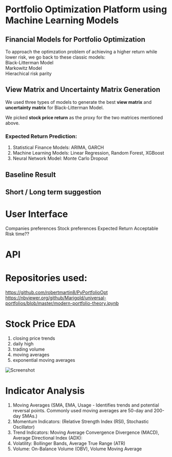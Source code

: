 # Portfolio Optimization Platform using Machine Learning Models

## Financial Models for Portfolio Optimization
To approach the optimzation problem of achieving a higher return while lower risk, we go back to these classic models:<br>
Black-Litterman Model <br>
Markowitz Model<br>
Hierachical risk parity

## View Matrix and Uncertainty Matrix Generation
We used three types of models to generate the best **view matrix** and **uncertainty matrix** for Black-Litterman Model.

We picked **stock price return** as the proxy for the two matrices mentioned above.

### Expected Return Prediction:
1. Statistical Finance Models: ARIMA, GARCH
2. Machine Learning Models: Linear Regression, Random Forest, XGBoost
3. Neural Network Model: Monte Carlo Dropout


## Baseline Result

## Short / Long term suggestion


# User Interface
Companies preferences
Stock preferences
Expected Return
Acceptable Risk
time??


# API
# Repositories used:
https://github.com/robertmartin8/PyPortfolioOpt
https://nbviewer.org/github/Marigold/universal-portfolios/blob/master/modern-portfolio-theory.ipynb




   
# Stock Price EDA
1. closing price trends
2. daily high
3. trading volume
4. moving averages
5. exponential moving averages

![Screenshot](./Stock_prediction/Brookfield_decision_tree_predictions.png)


# Indicator Analysis
1. Moving Averages (SMA, EMA, Usage - Identifies trends and potential reversal points. Commonly used moving averages are 50-day and 200-day SMAs.)
2. Momentum Indicators: (Relative Strength Index (RSI), Stochastic Oscillator)
3. Trend Indicators: Moving Average Convergence Divergence (MACD), Average Directional Index (ADX):
4. Volatility: Bollinger Bands, Average True Range (ATR)
5. Volume: On-Balance Volume (OBV), Volume Moving Average

